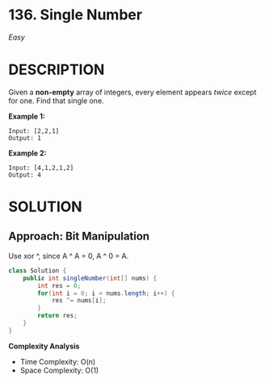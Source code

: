 # 136. Single Number

*Easy*

# DESCRIPTION

Given a **non-empty** array of integers, every element appears *twice* except for one. Find that single one.

**Example 1:**

```
Input: [2,2,1]
Output: 1
```

**Example 2:**

```
Input: [4,1,2,1,2]
Output: 4
```

# SOLUTION

## Approach: Bit Manipulation

Use xor ^, since A ^ A = 0, A ^ 0 = A.

```java
class Solution {
    public int singleNumber(int[] nums) {
        int res = 0;
        for(int i = 0; i < nums.length; i++) {
            res ^= nums[i];
        }
        return res;
    }
}
```

**Complexity Analysis**

* Time Complexity: O(n)
* Space Complexity: O(1)